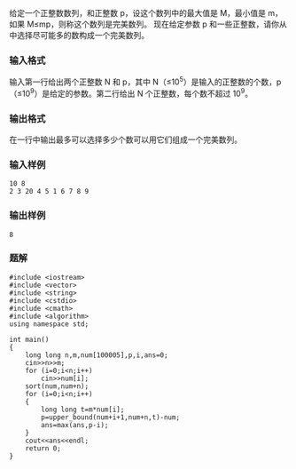 给定一个正整数数列，和正整数 p，设这个数列中的最大值是 M，最小值是 m，如果 M≤mp，则称这个数列是完美数列。
现在给定参数 p 和一些正整数，请你从中选择尽可能多的数构成一个完美数列。
### 输入格式
输入第一行给出两个正整数 N 和 p，其中 N（≤10<sup>5</sup>）是输入的正整数的个数，p（≤10<sup>9</sup>）是给定的参数。第二行给出 N 个正整数，每个数不超过 10<sup>9</sup>。
### 输出格式
在一行中输出最多可以选择多少个数可以用它们组成一个完美数列。
### 输入样例
```
10 8
2 3 20 4 5 1 6 7 8 9
```
### 输出样例
```
8
```

### 题解
```
#include <iostream>
#include <vector>
#include <string>
#include <cstdio>
#include <cmath>
#include <algorithm>
using namespace std;

int main()
{
    long long n,m,num[100005],p,i,ans=0;
    cin>>n>>m;
    for (i=0;i<n;i++)
        cin>>num[i];
    sort(num,num+n);
    for (i=0;i<n;i++)
    {
        long long t=m*num[i];
        p=upper_bound(num+i+1,num+n,t)-num;
        ans=max(ans,p-i);
    }
    cout<<ans<<endl;
    return 0;
}
```
